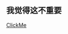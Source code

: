 ## 我觉得这不重要

[ClickMe](https://www.bilibili.com/video/BV17x411w7KC/?vd_source=f54b30de0ffd935589c20e05cf5a5a1f)
